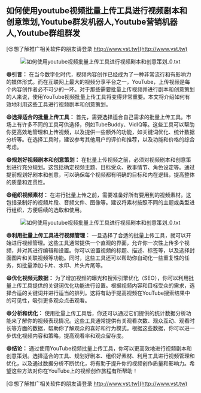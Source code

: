 ## **如何使用youtube视频批量上传工具进行视频剧本和创意策划,Youtube群发机器人,Youtube营销机器人,Youtube群组群发**

[😍想了解推广相关软件的朋友请登录 http://www.vst.tw](http://www.vst.tw)

 <center><img src="https://vst.tw/MP4/tuiguang/png/1.png" alt="如何使用youtube视频批量上传工具进行视频剧本和创意策划_0.txt"></center>

**😄引言：**
在当今数字化时代，视频内容创作已经成为了一种非常流行和有影响力的媒体形式。而在互联网上最大的视频分享平台之一，YouTube，上传视频是每个内容创作者必不可少的一环。对于那些需要批量上传视频并进行剧本和创意策划的人来说，使用YouTube视频批量上传工具将变得非常重要。本文将介绍如何有效地利用这些工具进行视频剧本和创意策划。

**😄选择适合的批量上传工具：**
首先，需要选择适合自己需求的批量上传工具。市场上有许多不同的工具可供选择，例如TubeBuddy、VidIQ等。这些工具可以帮助你更高效地管理和上传视频，以及提供一些额外的功能，如关键词优化、统计数据分析等。在选择工具时，建议参考其他用户的评价和推荐，以及功能和价格的综合考虑。

**😄规划好视频剧本和创意策划：**
在批量上传视频之前，必须对视频剧本和创意策划进行充分规划。这包括确定视频主题、目标受众、故事情节、角色设定等。通过提前规划好剧本和创意，可以确保每个视频都有明确的目标和内在逻辑，提高整体的质量和连贯性。

**😄组织视频素材：**
在进行批量上传之前，需要准备好所有要用到的视频素材。这包括录制好的视频片段、音频文件、图像等。建议将素材按照不同的主题或类型进行组织，方便后续的选取和使用。

 <center><img src="https://vst.tw/MP4/tuiguang/png/6.png" alt="如何使用youtube视频批量上传工具进行视频剧本和创意策划_0.txt"></center>

**😄利用批量上传工具进行视频管理：**
一旦选择了合适的批量上传工具，就可以开始进行视频管理。这些工具通常提供一个直观的界面，允许你一次性上传多个视频，并对其进行编辑和设置。你可以设置视频的标题、描述、标签等，以及选择封面图片和关联视频等功能。同时，这些工具还可以帮助你自动化一些重复性的任务，如批量添加卡片、水印、片头片尾等。

**😄优化视频元数据：**
为了增加视频的曝光和搜索引擎优化（SEO），你可以利用批量上传工具提供的关键词优化功能进行设置。根据视频内容和目标受众的需求，选择合适的关键词并进行适当的排列。这将有助于提高视频在YouTube搜索结果中的可见性，吸引更多观众点击观看。

**😄分析和优化：**
使用批量上传工具后，你还可以通过它们提供的统计数据分析功能来了解你的视频表现情况。这些工具通常提供有关观看次数、观众互动、观看时长等方面的数据，帮助你了解观众的喜好和行为模式。根据这些数据，你可以进一步优化视频内容和策略，提高观看率和观众留存度。

**😄结论：**
通过使用YouTube视频批量上传工具，你可以更高效地进行视频剧本和创意策划。选择适合的工具、规划好剧本、组织好素材、利用工具进行视频管理和优化，以及通过数据分析不断优化，将有助于提升你的视频创作质量和影响力。希望这些方法对你在YouTube上的视频创作旅程有所帮助！

[😍想了解推广相关软件的朋友请登录 http://www.vst.tw](http://www.vst.tw)



